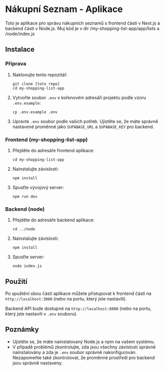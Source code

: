 # Nákupní Seznam - Aplikace

Toto je aplikace pro správu nákupních seznamů s frontend částí v Next.js a backend částí v Node.js.
Muj kód je v dir /my-shopping-list-app/app/lists a /node/index.js

## Instalace

### Příprava

1. Naklonujte tento repozitář:

   ```
   git clone [toto repo]
   cd my-shopping-list-app
   ```

2. Vytvořte soubor `.env` v kořenovém adresáři projektu podle vzoru `.env.example`:

   ```
   cp .env.example .env
   ```

3. Upravte `.env` soubor podle vašich potřeb. Ujistěte se, že máte správně nastavené proměnné jako `SUPABASE_URL` a `SUPABASE_KEY` pro backend.

### Frontend (my-shopping-list-app)

1. Přejděte do adresáře frontend aplikace:

   ```
   cd my-shopping-list-app
   ```

2. Nainstalujte závislosti:

   ```
   npm install
   ```

3. Spusťte vývojový server:
   ```
   npm run dev
   ```

### Backend (node)

1. Přejděte do adresáře backend aplikace:

   ```
   cd ../node
   ```

2. Nainstalujte závislosti:

   ```
   npm install
   ```

3. Spusťte server:
   ```
   node index.js
   ```

## Použití

Po spuštění obou částí aplikace můžete přistupovat k frontend části na `http://localhost:3000` (nebo na portu, který jste nastavili).

Backend API bude dostupné na `http://localhost:8000` (nebo na portu, který jste nastavili v `.env` souboru).

## Poznámky

- Ujistěte se, že máte nainstalovaný Node.js a npm na vašem systému.
- V případě problémů zkontrolujte, zda jsou všechny závislosti správně nainstalovány a zda je `.env` soubor správně nakonfigurován. Nezapomeňte také zkontrolovat, že proměnné prostředí pro backend jsou správně nastaveny.

